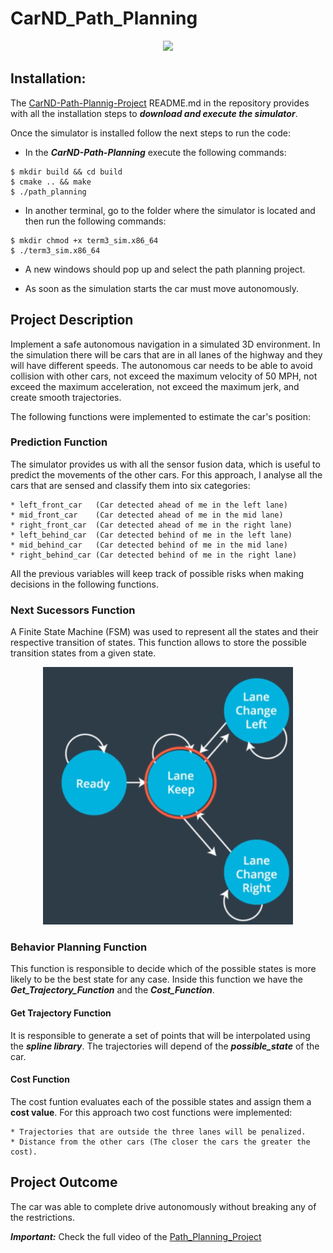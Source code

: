 # CarND_Path_Planning

<p align="center">
  <img src="gif/path_planning.gif">
</p>

## Installation:

The [CarND-Path-Plannig-Project](https://github.com/AndresGarciaEscalante/CarND_Path_Planning/tree/master/CarND-Path-Planning-Project) README.md in the repository provides with all the installation steps to ***download and execute the simulator***. 

Once the simulator is installed follow the next steps to run the code:

* In the  ***CarND-Path-Planning*** execute the following commands:

```
$ mkdir build && cd build
$ cmake .. && make
$ ./path_planning
```

* In another terminal, go to the folder where the simulator is located and then run the following commands:

```
$ mkdir chmod +x term3_sim.x86_64
$ ./term3_sim.x86_64
```

* A new windows should pop up and select the path planning project.

* As soon as the simulation starts the car must move autonomously.

## Project Description
Implement a safe autonomous navigation in a simulated 3D environment. In the simulation there will be cars that are in all lanes of the highway and they will have different speeds. The autonomous car needs to be able to avoid collision with other cars, not exceed the maximum velocity of 50 MPH, not exceed the maximum acceleration, not exceed the maximum jerk, and create smooth trajectories.

The following functions were implemented to estimate the car's position:

### Prediction Function
The simulator provides us with all the sensor fusion data, which is useful to predict the movements of the other cars. For this approach, I analyse all the cars that are sensed and classify them into six categories:

    * left_front_car   (Car detected ahead of me in the left lane)
    * mid_front_car    (Car detected ahead of me in the mid lane)
    * right_front_car  (Car detected ahead of me in the right lane)
    * left_behind_car  (Car detected behind of me in the left lane)
    * mid_behind_car   (Car detected behind of me in the mid lane)
    * right_behind_car (Car detected behind of me in the right lane)

All the previous variables will keep track of possible risks when making decisions in the following functions.

### Next Sucessors Function
A Finite State Machine (FSM) was used to represent all the states and their respective transition of states. This function allows to store the possible transition states from a given state. 

<p align="center">
  <img width= 400 src="img/FSM.png">
</p>


### Behavior Planning Function
This function is responsible to decide which of the possible states is more likely to be the best state for any case. Inside this function we have the ***Get_Trajectory_Function*** and the ***Cost_Function***.  

#### Get Trajectory Function
It is responsible to generate a set of points that will be interpolated using the ***spline library***. The trajectories will depend of the ***possible_state*** of the car. 

#### Cost Function
The cost funtion evaluates each of the possible states and assign them a **cost value**. For this approach two cost functions were implemented:

    * Trajectories that are outside the three lanes will be penalized. 
    * Distance from the other cars (The closer the cars the greater the cost). 

## Project Outcome
The car was able to complete drive autonomously without breaking any of the restrictions. 

***Important:*** Check the full video of the [Path_Planning_Project](https://www.youtube.com/watch?v=NT0T6DYoP18)
